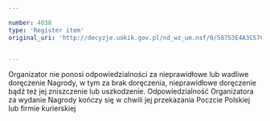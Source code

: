```yaml
---

number: 4038
type: 'Register item'
original_uri: 'http://decyzje.uokik.gov.pl/nd_wz_um.nsf/0/58753E4A3C57C2B4C1257ABB00346037?OpenDocument'


---
```


Organizator nie ponosi odpowiedzialności za nieprawidłowe lub wadliwe doręczenie Nagrody, w tym za brak doręczenia, nieprawidłowe doręczenie bądź też jej zniszczenie lub uszkodzenie. Odpowiedzialność Organizatora za wydanie Nagrody kończy się w chwili jej przekazania Poczcie Polskiej lub firmie kurierskiej

